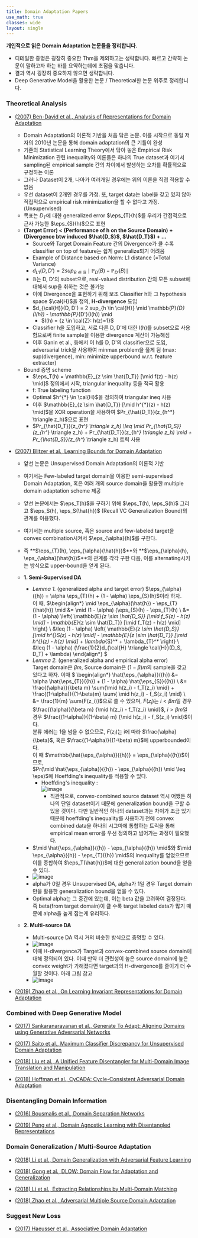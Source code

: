```yaml
---
title: Domain Adaptation Papers
use_math: true
classes: wide
layout: single
---
```


**개인적으로 읽은 Domain Adaptation 논문들을 정리합니다.**
- 디테일한 증명은 굉장히 중요한 Thm을 제외하고는 생략합니다. 빠르고 간략히 논문이 말하고자 하는 바를 요약하는데에 초점을 맞춥니다.   
- 결과 역시 굉장히 중요하지 않으면 생략합니다.  
- Deep Generative Model을 활용한 논문 / Theoretical한 논문 위주로 정리합니다.  
  
### Theoretical Analysis  
- [(2007) Ben-David et al., Analysis of Representations for Domain Adaptation](https://papers.nips.cc/paper/2983-analysis-of-representations-for-domain-adaptation)  
  - Domain Adaptation의 이론적 기반을 처음 닦은 논문. 이를 시작으로 동일 저자의 2010년 논문을 통해 domain adaptation의 큰 기틀이 완성
  - 기존의 Statistical Learning Theory에서 닦아 놓은 Empirical Risk Minimization 관련 inequality와 이론들은 하나의 True dataset과 여기서 sampling된 empirical sample 간의 차이에서 발생하는 오차를 확률적으로 규정하는 이론
  - 그러나 Dataset이 2개, 나아가 여러개일 경우에는 위의 이론을 직접 적용할 수 없음
  - 우선 dataset이 2개인 경우를 가정. 또, target data는 label을 갖고 있지 않아 직접적으로 empirical risk minimization을 할 수 없다고 가정. (Unsupervised)
  - 목표는 $D_T$에 대한 generalized error $\eps_{T}(h)$를 우리가 간접적으로 근사 가능한 $\eps_{S}(h)$으로 표현
  - **(Target Error) < (Performance of h on the Source Domain) + (Divergence btw induced $\hat{D_S}$, $\hat{D_T}$) + ...**
    - Source와 Target Domain Feature 간의 Divergence가 클 수록 classifier on top of feature는 쉽게 generalize되기 어려움
    - Example of Distance based on Norm: L1 distance (=Total Variance)
    - $d_{L1}(D, D') = 2 sup_{B \in \mathbb{B}} \mid \mathbb{P}_{D}(B) - \mathbb{P}_{D'}(B) \mid$
    - $\mathbb{B}$는 D, D'의 subset으로, real-valued distribution 간의 모든 subset에 대해서 sup을 취하는 것은 불가능
    - 이에 Divergence을 표현하기 위해 보조 Classifier h와 그 hypothesis space $\cal{H}$을 정의, **H-divergence** 도입
    - $d_{\cal{H}}(D, D') = 2 sup_{h \in \cal{H}} \mid \mathbb{P}_{D}(I(h)) - \mathbb{P}_{D'}(I(h)) \mid
      - $I(h) = {z \in \cal{Z}: h(z)=1}$
    - Classifier h을 도입하고, 서로 다른 D, D'에 대한 I(h)를 subset으로 사용함으로써 finite sample을 이용한 divergence 계산이 가능해짐
    - 이후 Ganin et al., 등에서 이 h를 D, D'의 classifier으로 도입, adversarial trick을 사용하여 minmax problem을 풀게 됨 (max: sup(divergence), min: minimize upperbound w.r.t. feature extracter)
  - Bound 증명 scheme
    - $\eps_T(h) = \mathbb{E}_{z \sim \hat{D_T}} [\mid f(z) - h(z) \mid]$ 정의에서 시작, triangular inequality 등을 적극 활용
    - f: True labeling function
    - Optimal $h^{*} \in \cal{H}$을 정의하여 triangular ineq 사용
    - 이후 $\mathbb{E}_{z \sim \hat{D_T}} [\mid h^{*}(z) - h(z) \mid]$을 XOR operation을 사용하여 $Pr_{\hat{D_T}}(z_{h^*} \triangle z_h)$으로 표현
    - $Pr_{\hat{D_T}}(z_{h^*} \triangle z_h) \leq \mid Pr_{\hat{D_S}}(z_{h^*} \triangle z_h) + Pr_{\hat{D_T}}(z_{h^*} \triangle z_h) \mid + Pr_{\hat{D_S}}(z_{h^*} \triangle z_h) 트릭 사용
  
- [(2007) Blitzer et al., Learning Bounds for Domain Adaptation](https://papers.nips.cc/paper/3212-learning-bounds-for-domain-adaptation)  
  - 앞선 논문은 Unsupervised Domain Adaptation의 이론적 기반
  - 여기서는 Few-labeled target domain을 이용한 semi-supervised Domain Adaptation, 혹은 여러 개의 source domain을 활용한 multiple domain adaptation scheme 제공
  - 앞선 논문에서는 $\eps_T(h)$을 구하기 위해 $\eps_T(h), \eps_S(h)$ 그리고 $\eps_S(h), \eps_S(\hat{h})$ (Recall VC Generalization Bound)의 관계를 이용했다.
  - 여기서는 multiple source, 혹은 source and few-labeled target을 convex combination시켜서 $\eps_{\alpha}(h)$를 구한다.
  - 즉 **$\eps_{T}(h), \eps_{\alpha}(\hat{h})$**와 **$\eps_{\alpha}(h), \eps_{\alpha}(\hat{h})$**의 관계를 각각 구한 다음, 이를 alternating시키는 방식으로 upper-bound을 얻게 된다.
  - **1. Semi-Supervised DA** 
    - *Lemma 1.* (generalized alpha and target error)
      $\eps_{\alpha}(\{h}) = \alpha \eps_{T}(h) + (1 - \alpha) \eps_{S}(h)$이라 하자.   
      이 때, $\begin{align*} 
      \mid \eps_{\alpha}(\hat{h}) - \eps_{T}(\hat{h}) \mid &= \mid (1 - \alpha) (\eps_{S}(h) - \eps_{T}(h) \\
      &= (1 - \alpha) \left\{ \mathbb{E}_{z \sim \hat{D_S}} [\mid f_S(z) - h(z) \mid] - \mathbb{E}_{z \sim \hat{D_T}} [\mid f_T(z) - h(z) \mid] \right\} \\
      &\leq (1 - \alpha) \left\{ \mathbb{E}_{z \sim \hat{D_S}} [\mid h^{*}_S(z) - h(z) \mid] - \mathbb{E}_{z \sim \hat{D_T}} [\mid h^{*}(z) - h(z) \mid] + \lambda_{S}^* + \lambda_{T}^* \right\} \\
      &\leq (1 - \alpha) (\frac{1}{2}d_{\cal{H} \triangle \cal{H}}(D_S, D_T) + \lambda)
      \end{align*} $
    - *Lemma 2.* (generalized alpha and empirical alpha error)  
    Target domain은 $\beta m$, Source domain은 $(1-\beta)m$의 sample을 갖고 있다고 하자. 
    이때 $ \begin{align*} 
    \hat{\eps_{\alpha}}({h}) &= \alpha \hat{\eps_{T}}({h}) + (1 - \alpha) \hat{\eps_{S}}({h}) \\
    &= \frac{(\alpha)}{\beta m} \sum{\mid h(z_i) - f_T(z_i) \mid} + \frac{(1-\alpha)}{(1-\beta)m} \sum{ \mid h(z_i) - f_S(z_i) \mid} \\ 
    &= \frac{1}{m} \sum{F(z_i)}$으로 쓸 수 있으며, $F(z_i)$는 $i < \beta m$일 경우 $\frac{(\alpha)}{\beta m} {\mid h(z_i) - f_T(z_i) \mid}$, $i > \beta m$일 경우 $\frac{(1-\alpha)}{(1-\beta) m} {\mid h(z_i) - f_S(z_i) \mid}$이다.  
    분류 에러는 1을 넘을 수 없으므로, $F(z_i)$는 i에 따라 $\frac{\alpha}{\beta}$, 혹은 $\frac{(1-\alpha)}{(1-\beta) m}$에 upperbounded이다.  
    이 때 $\mathbb{\hat{\eps_{\alpha}}({h})} = \eps_{\alpha}({h})$이므로,   
    $Pr(\mid \hat{\eps_{\alpha}}({h}) - \eps_{\alpha}({h}) \mid \leq \eps)$에 Hoeffding's inequality를 적용할 수 있다.   
      - Hoeffding's inequality :   
      ![image](https://user-images.githubusercontent.com/46081019/71712906-ae014d80-2e4a-11ea-8940-f2bae55ab02c.png)  
        - 직관적으로, convex-combined source dataset 역시 어쨌든 하나의 단일 dataset이기 때문에 generalization bound을 구할 수 있을 것이다. 다만 일반적인 하나의 dataset과는 차이가 조금 있기 때문에 hoeffding's inequality를 사용하기 전에 convex combined data을 하나의 시그마에 통합하는 트릭을 통해 empirical mean error를 우선 정의하고 넘어가는 과정이 필요했다.   
    - $\mid \hat{\eps_{\alpha}}({h}) - \eps_{\alpha}({h}) \mid$와 $\mid \eps_{\alpha}({h}) - \eps_{T}({h}) \mid$의 inequality를 얻었으므로 이를 종합하여 $\eps_T(\hat{h})$에 대한 generalization bound을 얻을 수 있다.  
    - ![image](https://user-images.githubusercontent.com/46081019/71712996-151f0200-2e4b-11ea-8e7e-07d8063833b0.png)  
    - alpha가 0일 경우 Unsupervised DA, alpha가 1일 경우 Target domain만을 활용한 generalization bound을 얻을 수 있다.
    - Optimal alpha는 그 중간에 있는데, 이는 beta 값을 고려하여 결정된다. 즉 beta(from target domain)이 클 수록 target labeled data가 많기 때문에 alpha을 높게 잡는게 유리하다. 
    
  - **2. Multi-source DA** 
    - Multi-source DA 역시 거의 비슷한 방식으로 증명할 수 있다.  
    - ![image](https://user-images.githubusercontent.com/46081019/71713090-86f74b80-2e4b-11ea-912a-1a0caa0521b7.png)  
    - 이때 H-divergence가 Target과 convex-combined source domain에 대해 정의되어 있다. 이때 만약 더 관련성이 높은 source domain에 높은 convex weight가 가해졌다면 target과의 H-divergence를 줄이기 더 수월할 것이다. 아래 그림 참고
    - ![image](https://user-images.githubusercontent.com/46081019/71713129-c0c85200-2e4b-11ea-8d6e-38866d36848a.png)  
 
  
- [(2019) Zhao et al., On Learning Invariant Representations for Domain Adaptation](http://proceedings.mlr.press/v97/zhao19a/zhao19a.pdf)  
  
### Combined with Deep Generative Model    
- [(2017) Sankaranarayanan et al., Generate To Adapt: Aligning Domains using Generative Adversarial Networks](https://arxiv.org/abs/1704.01705)  
  
- [(2017) Saito et al., Maximum Classifier Discrepancy for Unsupervised Domain Adaptation](https://arxiv.org/abs/1712.02560)  
  
- [(2018) Liu et al., A Unified Feature Disentangler for Multi-Domain Image Translation and Manipulation](https://papers.nips.cc/paper/7525-a-unified-feature-disentangler-for-multi-domain-image-translation-and-manipulation.pdf)  
  
- [(2018) Hoffman et al., CyCADA: Cycle-Consistent Adversarial Domain Adaptation](https://arxiv.org/abs/1711.03213) 
  
  
### Disentangling Domain Information  
- [(2016) Bousmalis et al., Domain Separation Networks](https://arxiv.org/abs/1608.06019)  

- [(2019) Peng et al., Domain Agnostic Learning with Disentangled Representations](https://arxiv.org/abs/1904.12347)  
  
  
### Domain Generalization / Multi-Source Adaptation  
- [(2018) Li et al., Domain Generalization with Adversarial Feature Learning](https://www.ntu.edu.sg/home/sinnopan/publications/[CVPR18]Domain%20Generalization%20with%20Adversarial%20Feature%20Learning.pdf)  
  
- [(2018) Gong et al., DLOW: Domain Flow for Adaptation and Generalization](https://arxiv.org/abs/1812.05418)  
  
- [(2018) Li et al., Extracting Relationships by Multi-Domain Matching](https://papers.nips.cc/paper/7913-extracting-relationships-by-multi-domain-matching.pdf)  
  
- [(2018) Zhao et al., Adversarial Multiple Source Domain Adaptation](https://papers.nips.cc/paper/8075-adversarial-multiple-source-domain-adaptation.pdf)  

  
### Suggest New Loss  
- [(2017) Haeusser et al., Associative Domain Adaptation](https://arxiv.org/abs/1708.00938)  
